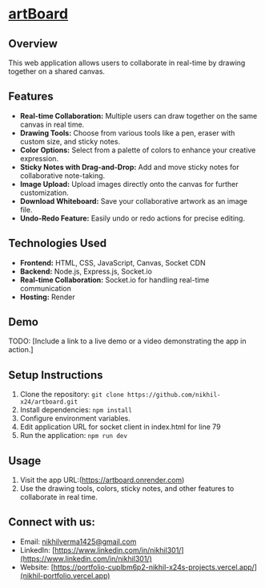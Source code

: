 # [artBoard](https://artboard.onrender.com)

## Overview
This web application allows users to collaborate in real-time by drawing together on a shared canvas.

## Features
- **Real-time Collaboration:** Multiple users can draw together on the same canvas in real time.
- **Drawing Tools:** Choose from various tools like a pen, eraser with custom size, and sticky notes.
- **Color Options:** Select from a palette of colors to enhance your creative expression.
- **Sticky Notes with Drag-and-Drop:** Add and move sticky notes for collaborative note-taking.
- **Image Upload:** Upload images directly onto the canvas for further customization.
- **Download Whiteboard:** Save your collaborative artwork as an image file.
- **Undo-Redo Feature:** Easily undo or redo actions for precise editing.

## Technologies Used
- **Frontend:** HTML, CSS, JavaScript, Canvas, Socket CDN
- **Backend:** Node.js, Express.js, Socket.io
- **Real-time Collaboration:** Socket.io for handling real-time communication
- **Hosting:** Render

## Demo
TODO: [Include a link to a live demo or a video demonstrating the app in action.]

## Setup Instructions
1. Clone the repository: `git clone https://github.com/nikhil-x24/artboard.git`
2. Install dependencies: `npm install`
3. Configure environment variables.
4. Edit application URL for socket client in index.html for line 79 
5. Run the application: `npm run dev`


## Usage
1. Visit the app URL:(https://artboard.onrender.com)
2. Use the drawing tools, colors, sticky notes, and other features to collaborate in real time.



## Connect with us:
- Email: [nikhilverma1425@gmail.com](nikhilverma1425@gmail.com)
- LinkedIn: [https://www.linkedin.com/in/nikhil301/](https://www.linkedin.com/in/nikhil301/)
- Website: [https://portfolio-cuplbm6p2-nikhil-x24s-projects.vercel.app/](nikhil-portfolio.vercel.app)
